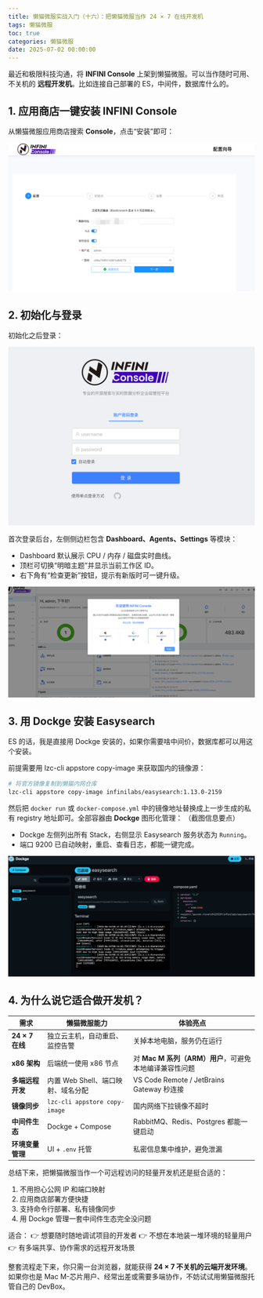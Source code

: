 ```yaml
---
title: 懒猫微服实战入门（十六）：把懒猫微服当作 24 × 7 在线开发机
tags: 懒猫微服
toc: true
categories: 懒猫微服
date: 2025-07-02 00:00:00
---
```


最近和极限科技沟通，将 **INFINI Console** 上架到懒猫微服。可以当作随时可用、不关机的 **远程开发机**。比如连接自己部署的 ES，中间件，数据库什么的。

## 1. 应用商店一键安装 INFINI Console

从懒猫微服应用商店搜索 **Console**，点击“安装”即可：

![应用商店界面](https://raw.githubusercontent.com/cloudsmithy/picgo-imh/master/a8de38c1a8d6cb8bf34ae697256ad230.png)

## 2. 初始化与登录

初始化之后登录：

![登录页面](https://raw.githubusercontent.com/cloudsmithy/picgo-imh/master/Snipaste_2025-06-24_13-16-34.png)

首次登录后台，左侧侧边栏包含 **Dashboard、Agents、Settings** 等模块：

- Dashboard 默认展示 CPU / 内存 / 磁盘实时曲线。
- 顶栏可切换“明暗主题”并显示当前工作区 ID。
- 右下角有“检查更新”按钮，提示有新版时可一键升级。

![控制台主界面](https://raw.githubusercontent.com/cloudsmithy/picgo-imh/master/Snipaste_2025-06-24_13-16-57.png)

## 3. 用 Dockge 安装 Easysearch

ES 的话，我是直接用 Dockge 安装的，如果你需要啥中间价，数据库都可以用这个安装。

前提需要用 lzc-cli appstore copy-image 来获取国内的镜像源：

```bash
# 将官方镜像复制到懒猫内网仓库
lzc-cli appstore copy-image infinilabs/easysearch:1.13.0-2159
```

然后把 `docker run` 或 `docker-compose.yml` 中的镜像地址替换成上一步生成的私有 registry 地址即可。全部容器由 **Dockge** 图形化管理：
（截图信息要点）

- Dockge 左侧列出所有 Stack，右侧显示 Easysearch 服务状态为 `Running`。
- 端口 9200 已自动映射，重启、查看日志，都能一键完成。

![Dockge 管理界面](https://raw.githubusercontent.com/cloudsmithy/picgo-imh/master/image-20250624164746305.png)

## 4. 为什么说它适合做开发机？

| 需求             | 懒猫微服能力                       | 体验亮点                                               |
| ---------------- | ---------------------------------- | ------------------------------------------------------ |
| **24 × 7 在线**  | 独立云主机，自动重启、监控告警     | 关掉本地电脑，服务仍在运行                             |
| **x86 架构**     | 后端统一使用 x86 节点              | 对 **Mac M 系列（ARM）用户**，可避免本地编译兼容性问题 |
| **多端远程开发** | 内置 Web Shell、端口映射、域名分配 | VS Code Remote / JetBrains Gateway 秒连接              |
| **镜像同步**     | `lzc-cli appstore copy-image`      | 国内网络下拉镜像不超时                                 |
| **中间件生态**   | Dockge + Compose                   | RabbitMQ、Redis、Postgres 都能一键启动                 |
| **环境变量管理** | UI + `.env` 托管                   | 私密信息集中维护，避免泄漏                             |

总结下来，把懒猫微服当作一个可远程访问的轻量开发机还是挺合适的：

1. 不用担心公网 IP 和端口映射
2. 应用商店部署方便快捷
3. 支持命令行部署、私有镜像同步
4. 用 Dockge 管理一套中间件生态完全没问题

适合：
👉 想要随时随地调试项目的开发者
👉 不想在本地装一堆环境的轻量用户
👉 有多端共享、协作需求的远程开发场景

整套流程走下来，你只需一台浏览器，就能获得 **24 × 7 不关机的云端开发环境**。如果你也是 Mac M-芯片用户、经常出差或需要多端协作，不妨试试用懒猫微服托管自己的 DevBox。
